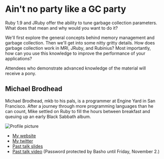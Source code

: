 # Ain't no party like a GC party

Ruby 1.9 and JRuby offer the ability to tune garbage collection parameters.
What does that mean and why would you want to do it?

We'll first explore the general concepts behind memory management and garbage
collection. Then we'll get into some nitty gritty details. How does garbage
collection work in MRI, JRuby, and Rubinius? Most importantly, how can you use
this knowledge to improve the performance of your applications?

Attendees who demonstrate advanced knowledge of the material will receive a
pony.

## Michael Brodhead

Michael Brodhead, mkb to his pals, is a programmer at Engine Yard in San Francisco.  After a journey through more programming languages than he can count, Mike settled on Ruby to fill the hours between breakfast and queuing up an early Black Sabbath album.

![Profile picture](https://raw.github.com/mkb/rubyconfau-2013-cfp/master/aint_no_party_like_a_GC_party/profile_picture.jpg)

- [My website](http://mojinations.com)
- [My twitter](https://twitter.com/mojinations)
- [Past talk slides](http://speakerdeck.com/mkb)
- [Past talk video](http://vimeo.com/52404661) (Password protected by Basho until Friday, November 2.)

